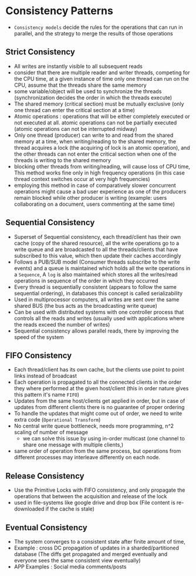 # Consistency Patterns
- `Consistency models` decide the rules for the operations that can run in parallel, and the strategy to merge the results of those operations

## Strict Consistency
- All writes are instantly visible to all subsequent reads 
- consider that there are multiple reader and writer threads, competing for the CPU time, at a given instance of time only one thread can run on the CPU, assume that the threads share the same memory
- some variable/object will be used to synchronize the threads (synchronization decides the order in which the threads execute)
- The shared memory (critical section) must be mutually exclusive (only one thread can enter the critical section at a time)
- Atomic operations : operations that will be either completely executed or not executed at all. atomic operations can not be partially executed (atomic operations can not be interrupted midway)
- Only one thread (producer) can write to and read from the shared memory at a time, when writing/reading to the shared memory, the thread acquires a lock (the acquiring of lock is an atomic operation), and the other threads can not enter the critical section when one of the threads is writing to the shared memory
- blocking other threads from writing/reading, will cause loss of CPU time, This method works fine only in high frequency operations (in this case thread context switches occur at very high frequencies)
- employing this method in case of comparatively slower concurrent operations might cause a bad user experience as one of the producers remain blocked while other producer is writing  (example: users collaborating on a document, users commenting at the same time)

## Sequential Consistency
- Superset of Sequential consistency, each thread/client has their own cache (copy of the shared resource), all the write operations go to a write queue and are broadcasted to all the threads/clients that have subscribed to this value, which then update their caches accordingly
- Follows a PUB/SUB model (Consumer threads subscribe to the write events) and a queue is maintained which holds all the write operations in a `Sequence`, A `log` is also maintained which stores all the writes/read operations in sequence of the order in which they occurred
- Every thread is sequentially consistent (appears to follow the same sequential ordering), in databases this concept is called serializability
- Used in multiprocessor computers, all writes are sent over the same shared BUS (the bus acts as the broadcasting write queue)
- Can be used with distributed systems with one controller process that controls all the reads and writes (usually used with applications where the reads exceed the number of writes)
- Sequential consistency allows parallel reads, there by improving the speed of the system

## FIFO Consistency
- Each thread/client has its own cache, but the clients use point to point links instead of broadcast
- Each operation is propagated to all the connected clients in the order they where performed at the given host/client (this in order nature gives this pattern it's name `FIFO`)
- Updates from the same host/clients get applied in order, but in case of updates from different clients there is no guarantee of proper  ordering
- To handle the updates that might come out of order, we need to write extra code (`Operational Transform`)
- No central write queue bottleneck, needs more programming, n^2 scaling of number of message
    - we can solve this issue by using in-order multicast (one channel to share one message with multiple clients,)
- same order of operation from the same process, but operations from different processes may interleave differently on each node.

## Release Consistency
- Use the Primitive Locks with FIFO consistency, and only propagate the operations that between the acquisition and release of the lock
- used in file-systems like google drive and drop box (File content is re-downloaded if the cache is stale)

## Eventual Consistency
- The system converges to a consistent state after finite amount of time, 
- Example : cross DC propagation of updates in a sharded/partitioned database (The diffs get propagated and merged eventually and everyone sees the same consistent view eventually) 
- APP Examples : Social media comments/posts


